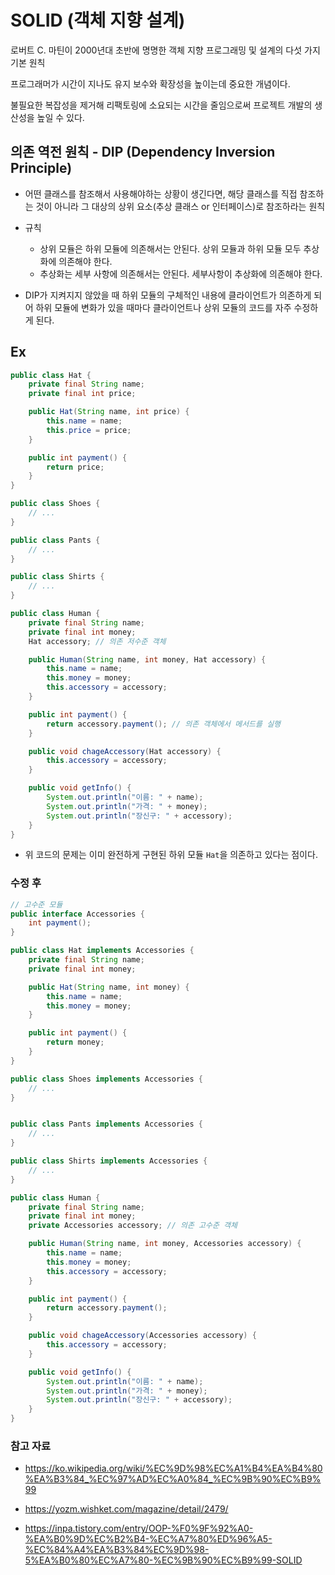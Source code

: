 # SOLID (객체 지향 설계)

로버트 C. 마틴이 2000년대 초반에 명명한 객체 지향 프로그래밍 및 설계의 다섯 가지 기본 원칙

프로그래머가 시간이 지나도 유지 보수와 확장성을 높이는데 중요한 개념이다.

불필요한 복잡성을 제거해  리팩토링에 소요되는 시간을 줄임으로써 프로젝트 개발의 생산성을 높일 수 있다.

## 의존 역전 원칙 - DIP (Dependency Inversion Principle)

- 어떤 클래스를 참조해서 사용해야하는 상황이 생긴다면, 해당 클래스를 직접 참조하는 것이 아니라 그 대상의 상위 요소(추상 클래스 or 인터페이스)로 참조하라는 원칙

- 규칙
    - 상위 모듈은 하위 모듈에 의존해서는 안된다. 상위 모듈과 하위 모듈 모두 추상화에 의존해야 한다.
    - 추상화는 세부 사항에 의존해서는 안된다. 세부사항이 추상화에 의존해야 한다.

- DIP가 지켜지지 않았을 때 하위 모듈의 구체적인 내용에 클라이언트가 의존하게 되어 하위 모듈에 변화가 있을 때마다 클라이언트나 상위 모듈의 코드를 자주 수정하게 된다.

## Ex

```java
public class Hat {
    private final String name;
    private final int price;

    public Hat(String name, int price) {
        this.name = name;
        this.price = price;
    }

    public int payment() {
        return price;
    }
}

public class Shoes {
    // ...
}

public class Pants {
    // ...
}

public class Shirts {
    // ...
}
```

```java
public class Human {
    private final String name;
    private final int money;
    Hat accessory; // 의존 저수준 객체

    public Human(String name, int money, Hat accessory) {
        this.name = name;
        this.money = money;
        this.accessory = accessory;
    }

    public int payment() {
        return accessory.payment(); // 의존 객체에서 메서드를 실행
    }

    public void chageAccessory(Hat accessory) {
        this.accessory = accessory;
    }

    public void getInfo() {
        System.out.println("이름: " + name);
        System.out.println("가격: " + money);
        System.out.println("장신구: " + accessory);
    }
}
```

- 위 코드의 문제는 이미 완전하게 구현된 하위 모듈 `Hat`을 의존하고 있다는 점이다.

### 수정 후

```java
// 고수준 모듈
public interface Accessories {
    int payment();
}

public class Hat implements Accessories {
    private final String name;
    private final int money;

    public Hat(String name, int money) {
        this.name = name;
        this.money = money;
    }

    public int payment() {
        return money;
    }
}

public class Shoes implements Accessories {
	// ...
}


public class Pants implements Accessories {
	// ...
}

public class Shirts implements Accessories {
	// ...
}
```

```java
public class Human {
    private final String name;
    private final int money;
    private Accessories accessory; // 의존 고수준 객체

    public Human(String name, int money, Accessories accessory) {
        this.name = name;
        this.money = money;
        this.accessory = accessory;
    }

    public int payment() {
        return accessory.payment();
    }

    public void chageAccessory(Accessories accessory) {
        this.accessory = accessory;
    }

    public void getInfo() {
        System.out.println("이름: " + name);
        System.out.println("가격: " + money);
        System.out.println("장신구: " + accessory);
    }
}
```

### 참고 자료

- https://ko.wikipedia.org/wiki/%EC%9D%98%EC%A1%B4%EA%B4%80%EA%B3%84_%EC%97%AD%EC%A0%84_%EC%9B%90%EC%B9%99

- https://yozm.wishket.com/magazine/detail/2479/

- https://inpa.tistory.com/entry/OOP-%F0%9F%92%A0-%EA%B0%9D%EC%B2%B4-%EC%A7%80%ED%96%A5-%EC%84%A4%EA%B3%84%EC%9D%98-5%EA%B0%80%EC%A7%80-%EC%9B%90%EC%B9%99-SOLID
